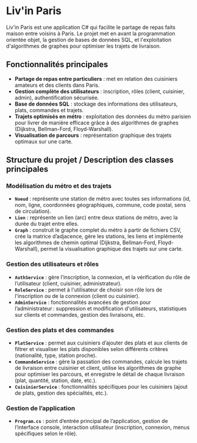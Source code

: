 # Liv'in Paris

Liv'in Paris est une application C# qui facilite le partage de repas faits maison entre voisins à Paris. Le projet met en avant la programmation orientée objet, la gestion de bases de données SQL, et l'exploitation d'algorithmes de graphes pour optimiser les trajets de livraison.

## Fonctionnalités principales

- **Partage de repas entre particuliers** : met en relation des cuisiniers amateurs et des clients dans Paris.
- **Gestion complète des utilisateurs** : inscription, rôles (client, cuisinier, admin), authentification sécurisée.
- **Base de données SQL** : stockage des informations des utilisateurs, plats, commandes et trajets.
- **Trajets optimisés en métro** : exploitation des données du métro parisien pour livrer de manière efficace grâce à des algorithmes de graphes (Dijkstra, Bellman-Ford, Floyd-Warshall).
- **Visualisation de parcours** : représentation graphique des trajets optimaux sur une carte.

## Structure du projet / Description des classes principales

### Modélisation du métro et des trajets

- **`Noeud`** : représente une station de métro avec toutes ses informations (id, nom, ligne, coordonnées géographiques, commune, code postal, sens de circulation).
- **`Lien`** : représente un lien (arc) entre deux stations de métro, avec la durée du trajet entre elles.
- **`Graph`** : construit le graphe complet du métro à partir de fichiers CSV, crée la matrice d’adjacence, gère les stations, les liens et implémente les algorithmes de chemin optimal (Dijkstra, Bellman-Ford, Floyd-Warshall), permet la visualisation graphique des trajets sur une carte.

### Gestion des utilisateurs et rôles

- **`AuthService`** : gère l’inscription, la connexion, et la vérification du rôle de l’utilisateur (client, cuisinier, administrateur).
- **`RoleService`** : permet à l'utilisateur de choisir son rôle lors de l'inscription ou de la connexion (client ou cuisinier).
- **`AdminService`** : fonctionnalités avancées de gestion pour l’administrateur : suppression et modification d'utilisateurs, statistiques sur clients et commandes, gestion des livraisons, etc.

### Gestion des plats et des commandes

- **`PlatService`** : permet aux cuisiniers d’ajouter des plats et aux clients de filtrer et visualiser les plats disponibles selon différents critères (nationalité, type, station proche).
- **`CommandeService`** : gère la passation des commandes, calcule les trajets de livraison entre cuisinier et client, utilise les algorithmes de graphe pour optimiser les parcours, et enregistre le détail de chaque livraison (plat, quantité, station, date, etc.).
- **`CuisinierService`** : fonctionnalités spécifiques pour les cuisiniers (ajout de plats, gestion des spécialités, etc.).

### Gestion de l’application

- **`Program.cs`** : point d’entrée principal de l’application, gestion de l’interface console, interaction utilisateur (inscription, connexion, menus spécifiques selon le rôle).
